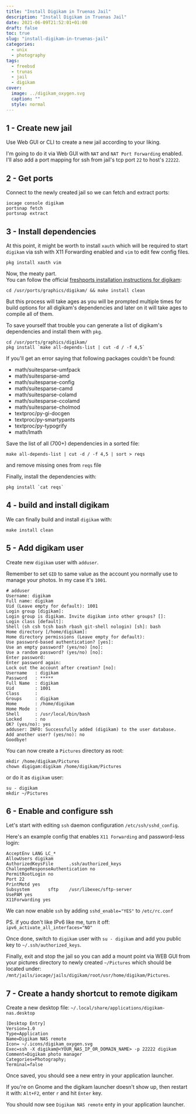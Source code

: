 ```yaml
---
title: "Install Digikam in Truenas Jail"
description: "Install Digikam in Truenas Jail"
date: 2021-06-09T21:52:01+01:00
draft: false
toc: true
slug: "install-digikam-in-truenas-jail"
categories:
  - unix
  - photography
tags:
  - freebsd
  - trunas
  - jail
  - digikam
cover:
  image: ../digikam_oxygen.svg
  caption: ""
  style: normal
---
```



## 1 - Create new jail 

Use Web GUI or CLI to create a new jail according to your liking.

I'm going to do it via Web GUI with `NAT` and `NAT Port Forwarding` enabled.  
I'll also add a port mapping for ssh from jail's tcp port `22` to host's `22222`.

## 2 - Get ports

Connect to the newly created jail so we can fetch and extract ports:

```shell
iocage console digikam
portsnap fetch
portsnap extract
```

## 3 - Install dependencies

At this point, it might be worth to install `xauth` which will be required to start
`digikam` via ssh with X11 Forwarding enabled and `vim` to edit few config files.

```shell
pkg install xauth vim
```

Now, the meaty part.  
You can follow the official [freshports installation instructions for digikam](https://www.freshports.org/graphics/digikam/):

```shell
cd /usr/ports/graphics/digikam/ && make install clean
```

But this process will take ages as you will be prompted multiple times for build options for
all digikam's dependencies and later on it will take ages to compile all of them.

To save yourself that trouble you can generate a list of digikam's dependencies and
install them with `pkg`.  

```shell
cd /usr/ports/graphics/digikam/
pkg install `make all-depends-list | cut -d / -f 4,5`
```

If you'll get an error saying that following packages couldn't be found:

* math/suitesparse-umfpack
* math/suitesparse-amd
* math/suitesparse-config
* math/suitesparse-camd
* math/suitesparse-colamd
* math/suitesparse-ccolamd
* math/suitesparse-cholmod
* textproc/py-gi-docgen
* textproc/py-smartypants
* textproc/py-typogrify
* math/Imath

Save the list of all (700+) dependencies in a sorted file:

```shell
make all-depends-list | cut -d / -f 4,5 | sort > reqs
```

and remove missing ones from `reqs` file

Finally, install the dependencies with:

```shell
pkg install `cat reqs`
```

## 4 - build and install digikam

We can finally build and install `digikam` with:

```shell
make install clean
```

## 5 - Add digikam user

Create new `digikam` user with `adduser`. 

Remember to set `GID` to same value as the account you normally use to manage your photos. 
In my case it's `1001`.

```shell
# adduser
Username: digikam
Full name: digikam
Uid (Leave empty for default): 1001
Login group [digikam]:
Login group is digikam. Invite digikam into other groups? []:
Login class [default]:
Shell (sh csh tcsh bash rbash git-shell nologin) [sh]: bash
Home directory [/home/digikam]:
Home directory permissions (Leave empty for default):
Use password-based authentication? [yes]:
Use an empty password? (yes/no) [no]:
Use a random password? (yes/no) [no]:
Enter password:
Enter password again:
Lock out the account after creation? [no]:
Username   : digikam
Password   : *****
Full Name  : digikam
Uid        : 1001
Class      :
Groups     : digikam
Home       : /home/digikam
Home Mode  :
Shell      : /usr/local/bin/bash
Locked     : no
OK? (yes/no): yes
adduser: INFO: Successfully added (digikam) to the user database.
Add another user? (yes/no): no
Goodbye!
```

You can now create a `Pictures` directory as root:

```shell
mkdir /home/digikam/Pictures
chown digigam:digikam /home/digikam/Pictures
```

or do it as `digikam` user:

```shell
su - digikam
mkdir ~/Pictures
```

## 6 - Enable and configure ssh

Let's start with editing `ssh` daemon configuration `/etc/ssh/sshd_config`.

Here's an example config that enables `X11 Forwarding` and password-less login:

```shell
AcceptEnv LANG LC_*
AllowUsers digikam
AuthorizedKeysFile      .ssh/authorized_keys
ChallengeResponseAuthentication no
PermitRootLogin no
Port 22
PrintMotd yes
Subsystem       sftp    /usr/libexec/sftp-server
UsePAM yes
X11Forwarding yes
```

We can now enable `ssh` by adding `sshd_enable="YES"` to `/etc/rc.conf`

PS. if you don't like IPv6 like me, turn it off: `ipv6_activate_all_interfaces="NO"`

Once done, switch to `digikam` user with `su - digikam` and add you public key to `~/.ssh/authorized_keys`.

Finally, exit and stop the jail so you can add a mount point via WEB GUI from your pictures
directory to newly created `~/Pictures` which should be located under: 
`/mnt/jails/iocage/jails/digikam/root/usr/home/digikam/Pictures`.

## 7 - Create a handy shortcut to remote digikam

Create a new desktop file: `~/.local/share/applications/digikam-nas.desktop`

```
[Desktop Entry]
Version=1.0
Type=Application
Name=Digikam NAS remote
Icon= ~/.icons/digikam_oxygen.svg
Exec=ssh -X digikam@<YOUR_NAS_IP_OR_DOMAIN_NAME> -p 22222 digikam
Comment=Digikam photo manager
Categories=Photography;
Terminal=false
```

Once saved, you should see a new entry in your application launcher.

If you're on Gnome and the digikam launcher doesn't show up, then restart it with:
`Alt+F2`, enter `r` and hit `Enter` key.

You should now see `Digikam NAS remote` enty in your application launcher.

